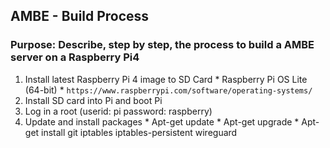 ## AMBE - Build Process
### Purpose: Describe, step by step, the process to build a AMBE server on a Raspberry Pi4

1. Install latest Raspberry Pi 4 image to SD Card
		* Raspberry Pi OS Lite (64-bit)
		* `https://www.raspberrypi.com/software/operating-systems/`
2. Install SD card into Pi and boot Pi
3. Log in a root (userid: pi password: raspberry)
4. Update and install packages
		* Apt-get update
		* Apt-get upgrade
		* Apt-get install git iptables iptables-persistent wireguard


